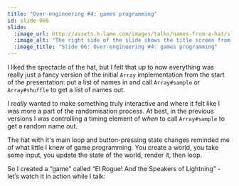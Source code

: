 ```yaml
---
title: "Over-engineering #4: games programming"
id: slide-066
slide:
  :image_url: http://assets.h-lame.com/images/talks/names-from-a-hat/slides/066.png
  :image_alt: "The right side of the slide shows the title screen from the a terminal game, rendering the title \"Welcome to El Rogue! and the Speakers of Lightning\" in some ASCII art fonts; text: Over-engineering #4; to learn games programming; Welcome to El Rogue! and the Speakers of Lightning"
  :image_title: "Slide 66: Over-engineering #4: games programming"
---
```

I liked the spectacle of the hat, but I felt that up to now everything was really just a fancy version of the initial `Array` implementation from the start of the presentation: put a list of names in and call `Array#sample` or `Array#shuffle` to get a list of names out.

I _really_ wanted to make something truly interactive and where it felt like I was more a part of the randomisation process.  At best, in the previous versions I was controlling a timing element of _when_ to call `Array#sample` to get a random name out.

The hat with it's main loop and button-pressing state changes reminded me of what little I knew of game programming.  You create a world, you take some input, you update the state of the world, render it, then loop.

So I created a “game” called “El Rogue! And the Speakers of Lightning” - let’s watch it in action while I talk:
